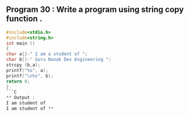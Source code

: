 ## Program 30 : Write a program  using string copy function .
```C
#include<stdio.h>
#include<string.h>
int main ()
{
char a[]-" I am a student of ";
char b[]-" Guru Nanak Dev Engineering ":
strcpy (b,a);
printf("%s", a);
printf("\n%s", b);
return 0;
}
```C
** Output : 
I am student of 
I am student of **
